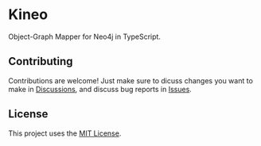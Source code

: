 # Kineo

Object-Graph Mapper for Neo4j in TypeScript.

## Contributing

Contributions are welcome! Just make sure to dicuss changes you want to make in [Discussions](https://github.com/trailfrost/kineo/discussions), and discuss bug reports in [Issues](https://github.com/trailfrost/kineo/issues).

## License

This project uses the [MIT License](LICENSE).
